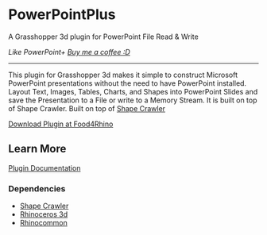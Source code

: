 # PowerPointPlus
A Grasshopper 3d plugin for PowerPoint File Read &amp; Write

_Like PowerPoint+ [Buy me a coffee :D](http://www.buymeacoffee.com/davidmans)_

---

This plugin for Grasshopper 3d makes it simple to construct Microsoft PowerPoint presentations without the need to have PowerPoint installed. Layout Text, Images, Tables, Charts, and Shapes into PowerPoint Slides and save the Presentation to a File or write to a Memory Stream. It is built on top of Shape Crawler. Built on top of [Shape Crawler](https://github.com/ShapeCrawler/ShapeCrawler)

[Download Plugin at Food4Rhino](https://www.food4rhino.com/en/app/powerpoint)


## Learn More

[Plugin Documentation](https://interopxyz.gitbook.io/powerpointplus/)

### Dependencies
 - [Shape Crawler](https://github.com/ShapeCrawler/ShapeCrawler)
 - [Rhinoceros 3d](https://www.rhino3d.com/)
 - [Rhinocommon](https://www.nuget.org/packages/RhinoCommon/5.12.50810.13095)
